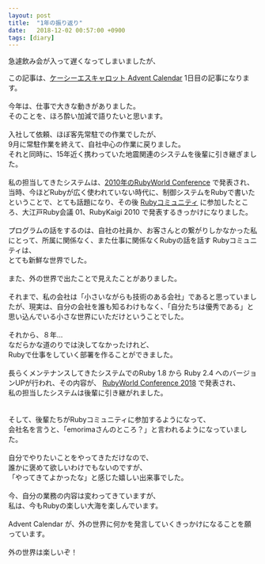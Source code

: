 ```yaml
---
layout: post
title:  "1年の振り返り"
date:   2018-12-02 00:57:00 +0900
tags: [diary]
---
```

急遽飲み会が入って遅くなってしまいましたが、

この記事は、<a href="https://qiita.com/advent-calendar/2018/kcscarrot">ケーシーエスキャロット Advent Calendar</a>&nbsp;1日目の記事になります。<br />
<br />
今年は、仕事で大きな動きがありました。<br />
そのことを、ほろ酔い加減で語りたいと思います。<br />
<br />
入社して依頼、ほぼ客先常駐での作業でしたが、<br />
9月に常駐作業を終えて、自社中心の作業に戻りました。<br />
それと同時に、15年近く携わっていた地震関連のシステムを後輩に引き継ぎました。<br />
<br />
私の担当してきたシステムは、<a href="http://2010.rubyworld-conf.org/ja/">2010年のRubyWorld Conference</a>&nbsp;で発表され、<br />
当時、今ほどRubyが広く使われていない時代に、制御システムをRubyで書いたということで、とても話題になり、その後 <a href="https://asakusarb.esa.io/">Rubyコミュニティ</a>&nbsp;に参加したところ、大江戸Ruby会議 01、RubyKaigi 2010 で発表するきっかけになりました。<br />
<br />
プログラムの話をするのは、自社の社員か、お客さんとの繋がりしかなかった私にとって、所属に関係なく、また仕事に関係なくRubyの話を話す Rubyコミュニティは、<br />
とても新鮮な世界でした。<br />
<br />
また、外の世界で出たことで見えたことがありました。<br />
<br />
それまで、私の会社は「小さいながらも技術のある会社」であると思っていましたが、現実は、自分の会社を誰も知るわけもなく、「自分たちは優秀である」と思い込んでいる小さな世界にいただけということでした。<br />
<br />
それから、８年…<br />
なだらかな道のりでは決してなかったけれど、<br />
Rubyで仕事をしていく部署を作ることができました。<br />
<br />
長らくメンテナンスしてきたシステムでのRuby 1.8 から Ruby 2.4 へのバージョンUPが行われ、その内容が、&nbsp;<a href="https://2018.rubyworld-conf.org/">RubyWorld Conference 2018</a>&nbsp;で発表され、<br />
私の担当したシステムは後輩に引き継がれました。<br />
<br />
<br />
そして、後輩たちがRubyコミュニティに参加するようになって、<br />
会社名を言うと、「emorimaさんのところ？」と言われるようになっていました。<br />
<br />
自分でやりたいことをやってきただけなので、<br />
誰かに褒めて欲しいわけでもないのですが、<br />
「やってきてよかったな」と感じた嬉しい出来事でした。<br />
<br />
今、自分の業務の内容は変わってきていますが、<br />
私は、今もRubyの楽しい大海を楽しんでいます。<br />
<br />
Advent Calendar が、外の世界に何かを発言していくきっかけになることを願っています。<br />
<br />
外の世界は楽しいぞ！
